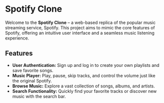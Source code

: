 # Spotify Clone
Welcome to the **Spotify Clone** – a web-based replica of the popular music streaming service, Spotify. This project aims to mimic the core features of Spotify, offering an intuitive user interface and a seamless music listening experience.
## Features
- **User Authentication:** Sign up and log in to create your own playlists and save favorite songs.
- **Music Player:** Play, pause, skip tracks, and control the volume just like the original Spotify.
- **Browse Music:** Explore a vast collection of songs, albums, and artists.
- **Search Functionality:** Quickly find your favorite tracks or discover new music with the search bar.


